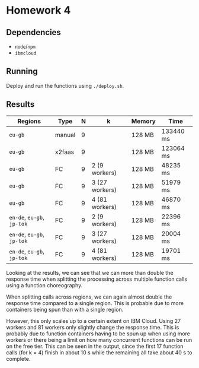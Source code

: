 # Homework 4

## Dependencies

- `node`/`npm`
- `ibmcloud`

## Running

Deploy and run the functions using `./deploy.sh`.

## Results

| Regions                     | Type   | N | k              | Memory | Time    |
|-----------------------------|--------|---|----------------|--------|---------|
| `eu-gb`                     | manual | 9 |                | 128 MB | 133440 ms |
| `eu-gb`                     | x2faas | 9 |                | 128 MB | 123064 ms |
| `eu-gb`                     | FC     | 9 | 2 (9 workers)  | 128 MB |  48235 ms |
| `eu-gb`                     | FC     | 9 | 3 (27 workers) | 128 MB |  51979 ms |
| `eu-gb`                     | FC     | 9 | 4 (81 workers) | 128 MB |  46870 ms |
| `en-de`, `eu-gb`, `jp-tok`  | FC     | 9 | 2 (9 workers)  | 128 MB |  22396 ms |
| `en-de`, `eu-gb`, `jp-tok`  | FC     | 9 | 3 (27 workers) | 128 MB |  20004 ms |
| `en-de`, `eu-gb`, `jp-tok`  | FC     | 9 | 4 (81 workers) | 128 MB |  19701 ms |

Looking at the results, we can see that we can more than double the response
time when splitting the processing across multiple function calls using a
function choreography.

When splitting calls across regions, we can again almost double the response
time compared to a single region. This is probable due to more containers
being spun than with a single region.

However, this only scales up to a certain extent on IBM Cloud. Using 27 workers
and 81 workers only slightly change the response time. This is probably due to
function containers having to be spun up when using more workers or there being
a limit on how many concurrent functions can be run on the free tier. This can be
seen in the output, since the first 17 function calls (for k = 4) finish in about
10 s while the remaining all take about 40 s to complete.
